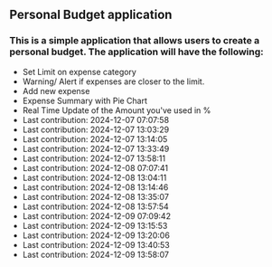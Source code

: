 ## Personal Budget application

### This is a simple application that allows users to create a personal budget. The application will have the following:

- Set Limit on expense category
- Warning/ Alert if expenses are closer to the limit.
- Add new expense
- Expense Summary with Pie Chart
- Real Time Update of the Amount you've used in %
- Last contribution: 2024-12-07 07:07:58
- Last contribution: 2024-12-07 13:03:29
- Last contribution: 2024-12-07 13:14:05
- Last contribution: 2024-12-07 13:33:49
- Last contribution: 2024-12-07 13:58:11
- Last contribution: 2024-12-08 07:07:41
- Last contribution: 2024-12-08 13:04:11
- Last contribution: 2024-12-08 13:14:46
- Last contribution: 2024-12-08 13:35:07
- Last contribution: 2024-12-08 13:57:54
- Last contribution: 2024-12-09 07:09:42
- Last contribution: 2024-12-09 13:15:53
- Last contribution: 2024-12-09 13:20:06
- Last contribution: 2024-12-09 13:40:53
- Last contribution: 2024-12-09 13:58:07
